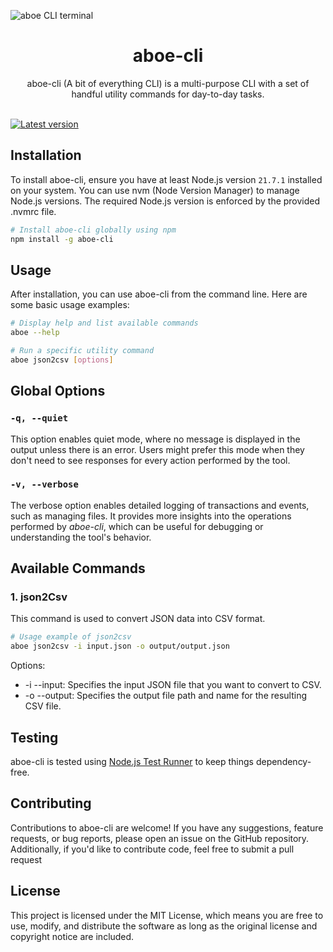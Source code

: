 ![aboe CLI terminal](/docs/images/hero.png)


<p align="center">
	<h1 align="center"><b>aboe-cli </b></h1>
</p>

<p align="center">
    aboe-cli (A bit of everything CLI) is a multi-purpose CLI with a set of handful utility commands for day-to-day tasks.
    <br />
    <br />
</p>

[![Latest version](https://img.shields.io/npm/v/aboe-cli.svg?style=flat&label=npm%20package&color=%234B78E6&logo=&logoColor=white)](https://www.npmjs.com/package/aboe-cli)


## Installation

To install aboe-cli, ensure you have at least Node.js version `21.7.1` installed on your system. You can use nvm (Node Version Manager) to manage Node.js versions. The required Node.js version is enforced by the provided .nvmrc file.

```bash
# Install aboe-cli globally using npm
npm install -g aboe-cli
```

## Usage

After installation, you can use aboe-cli from the command line. Here are some basic usage examples:

```bash
# Display help and list available commands
aboe --help

# Run a specific utility command
aboe json2csv [options]
```

## Global Options

### `-q, --quiet`

This option enables quiet mode, where no message is displayed in the output unless there is an error. Users might prefer this mode when they don't need to see responses for every action performed by the tool.

### `-v, --verbose`

The verbose option enables detailed logging of transactions and events, such as managing files. It provides more insights into the operations performed by *aboe-cli*, which can be useful for debugging or understanding the tool's behavior.

## Available Commands

### 1. json2Csv

This command is used to convert JSON data into CSV format.

```bash
# Usage example of json2csv
aboe json2csv -i input.json -o output/output.json
```

Options:

- -i --input: Specifies the input JSON file that you want to convert to CSV.
- -o --output: Specifies the output file path and name for the resulting CSV file.

## Testing

aboe-cli is tested using [Node.js Test Runner](https://nodejs.org/api/test.html#test-runner) to keep things dependency-free.

## Contributing

Contributions to aboe-cli are welcome! If you have any suggestions, feature requests, or bug reports, please open an issue on the GitHub repository. Additionally, if you'd like to contribute code, feel free to submit a pull request

## License
This project is licensed under the MIT License, which means you are free to use, modify, and distribute the software as long as the original license and copyright notice are included.